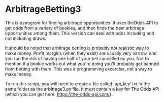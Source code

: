 # ArbitrageBetting3

This is a program for finding arbitrage opportunities. It uses theOdds API to get odds from a variety of bookies,
and then finds the best arbitrage opportunities among them. This version can deal with odds including and not including 
draws.

It should be noted that arbitrage betting is probably not realistic  way to make money. Profit margins (when they exist)
are usually very narrow, and you run the risk of having one half of your bet cancelled on you. Not to mention if a bookie
works out what you're doing you'll probably get banned from betting with them. This was a programming excercise, not a way
to make money.

To run this script, you will need to create a file called 'api_key'.txt in the same folder as the arbitrage3.py file. It must contain a
key for The Odds API (which you can get here: https://the-odds-api.com/).
